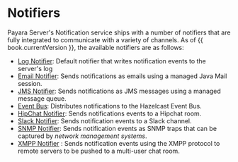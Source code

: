 # Notifiers

Payara Server's Notification service ships with a number of notifiers that are fully integrated to communicate with a variety of channels. As of {{ book.currentVersion }}, the available notifiers are as follows:

* [Log Notifier](log-notifier.md): Default notifier that writes notification events to the server's log
* [Email Notifier](email-notifier.md): Sends notifications as emails using a managed Java Mail session.
* [JMS Notifier](jms-notifier.md): Sends notifications as JMS messages using a managed message queue.
* [Event Bus](): Distributes notifications to the Hazelcast Event Bus.
* [HipChat Notifier](hipchat-notifier.md): Sends notifications events to a Hipchat room.
* [Slack Notifier](slack-notifier.md): Sends notification events to a Slack channel.
* [SNMP Notifier](snmp-notifier.md): Sends notification events as SNMP traps that can be captured by _network management systems_.
* [XMPP Notifier](xmpp-notifier.md) : Sends notification events using the XMPP protocol to remote servers to be pushed to a multi-user chat room.
